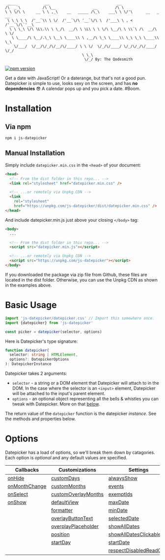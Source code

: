 ```
 ____             __                               __
/\  _`\          /\ \__                 __        /\ \
\ \ \/\ \     __ \ \ ,_\    __   _____ /\_\    ___\ \ \/'\      __   _ __
 \ \ \ \ \  /'__`\\ \ \/  /'__`\/\ '__`\/\ \  /'___\ \ , <    /'__`\/\`'__\
  \ \ \_\ \/\ \L\.\\ \ \_/\  __/\ \ \L\ \ \ \/\ \__/\ \ \\`\ /\  __/\ \ \/
   \ \____/\ \__/.\_\ \__\ \____\\ \ ,__/\ \_\ \____\\ \_\ \_\ \____\\ \_\
    \/___/  \/__/\/_/\/__/\/____/ \ \ \/  \/_/\/____/ \/_/\/_/\/____/ \/_/
                                   \ \_\
                                    \/_/ By: The Qodesmith
```

[![npm version](https://badge.fury.io/js/js-datepicker.svg)](https://badge.fury.io/js/js-datepicker)

Get a date with JavaScript! Or a daterange, but that's not a good pun.
Datepicker is simple to use, looks sexy on the screen, and has
**no dependencies** 😎 A calendar pops up and you pick a date. #Boom.

<!-- TODO - insert picture of Datepicker here. -->

# Installation

## Via npm

```
npm i js-datepicker
```

## Manual Installation

Simply include `datepicker.min.css` in the `<head>` of your document:

```html
<head>
  <!-- From the dist folder in this repo... -->
  <link rel="stylesheet" href="datepicker.min.css" />

  <!-- ...or remotely via Unpkg CDN -->
  <link
    rel="stylesheet"
    href="https://unpkg.com/js-datepicker/dist/datepicker.min.css" />
</head>
```

And include datepicker.min.js just above your closing `</body>` tag:

```html
<body>
  ...

  <!-- From the dist folder in this repo... -->
  <script src="datepicker.min.js"></script>

  <!-- ...or remotely via Unpkg CDN -->
  <script src="https://unpkg.com/js-datepicker"></script>
</body>
```

If you downloaded the package via zip file from Github, these files are located
in the dist folder. Otherwise, you can use the Unpkg CDN as shown in the
examples above.

# Basic Usage

```javascript
import 'js-datepicker/datepicker.css' // Import this somewhere once.
import {datepicker} from 'js-datepicker'

const picker = datepicker(selector, options)
```

Here is Datepicker's type signature:

```typescript
function datepicker(
  selector: string | HTMLElement,
  options?: DatepickerOptions
): DatepickerInstance
```

Datepicker takes 2 arguments:

- `selector` - a string or a DOM element that Datepicker will attach to in the
  DOM. In the case where the selector is an `<input>` element, Datepicker will be
  attached to the input's parent element.
- `options` - an optional object representing all the bells & whistles you can
  tweak with Datepicker. More on that [below](#options).

The return value of the `datepicker` function is the datepicker _instance_. See
the methods and properties below.

# Options

Datepicker has a load of options, so we'll break them down by catagories.
Each option is _optional_ and any default values are specified.

| Callbacks                                          | Customizations                                                      | Settings                                                              | Disabling Things                                                    |
| -------------------------------------------------- | ------------------------------------------------------------------- | --------------------------------------------------------------------- | ------------------------------------------------------------------- |
| [onHide](./docs/callbacks.md#onhide)               | [customDays](./docs/customizations.md#customdays)                   | [alwaysShow](./docs/settings.md#alwaysshow)                           | [disableYearOverlay](./docs/disabling-things.md#disableyearoverlay) |
| [onMonthChange](./docs/callbacks.md#onmonthchange) | [customMonths](./docs/customizations.md#custommonths)               | [events](./docs/settings.md#events)                                   | [disabledDates](./docs/disabling-things.md#disableddates)           |
| [onSelect](./docs/callbacks.md#onselect)           | [customOverlayMonths](./docs/customizations.md#customoverlaymonths) | [exemptIds](./docs/settings.md#exepmtids)                             | [disabler](./docs/disabling-things.md#disabler)                     |
| [onShow](./docs/callbacks.md#onshow)               | [defaultView](./docs/customizations.md#defaultview)                 | [maxDate](./docs/settings.md#maxdate)                                 | [noWeekends](./docs/disabling-things.md#noweekends)                 |
|                                                    | [formatter](./docs/callbacks.md#formatter)                          | [minDate](./docs/settings.md#mindate)                                 |                                                                     |
|                                                    | [overlayButtonText](./docs/callbacks.md#overlaybuttontext)          | [selectedDate](./docs/settings.md#selecteddate)                       |                                                                     |
|                                                    | [overplayPlaceholder](./docs/callbacks.md#overlayplaceholder)       | [showAllDates](./docs/settings.md#showalldates)                       |                                                                     |
|                                                    | [position](./docs/callbacks.md#position)                            | [showAllDatesClickable](./docs/settings.md#showalldatesclickable)     |                                                                     |
|                                                    | [startDay](./docs/callbacks.md#startday)                            | [startDate](./docs/settings.md#startdate)                             |                                                                     |
|                                                    |                                                                     | [respectDisabledReadOnly](./docs/settings.md#respectdisabledreadonly) |
